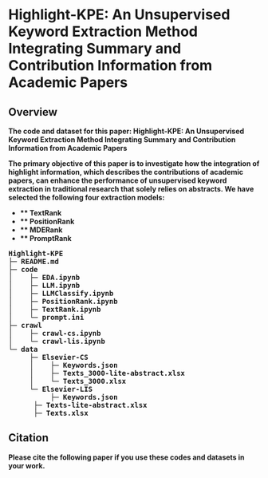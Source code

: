 # Highlight-KPE: An Unsupervised Keyword Extraction Method Integrating Summary and Contribution Information from Academic Papers

## Overview
<b> The code and dataset for this paper: Highlight-KPE: An Unsupervised Keyword Extraction Method Integrating Summary and Contribution Information from Academic Papers

The primary objective of this paper is to investigate how the integration of highlight information, which describes the contributions of academic papers, can enhance the performance of unsupervised keyword extraction in traditional research that solely relies on abstracts. We have selected the following four extraction models:
* ** TextRank
* ** PositionRank
* ** MDERank
* ** PromptRank

<pre>
Highlight-KPE
├─ README.md
├─ code
│    ├─ EDA.ipynb
│    ├─ LLM.ipynb
│    ├─ LLMClassify.ipynb
│    ├─ PositionRank.ipynb
│    ├─ TextRank.ipynb
│    └─ prompt.ini
├─ crawl
│    ├─ crawl-cs.ipynb
│    └─ crawl-lis.ipynb
└─ data
     ├─ Elsevier-CS
     │    ├─ Keywords.json
     │    ├─ Texts_3000-lite-abstract.xlsx
     │    └─ Texts_3000.xlsx
     └─ Elsevier-LIS
    	  ├─ Keywords.json
	  ├─ Texts-lite-abstract.xlsx
	  ├─ Texts.xlsx
</pre>

## Citation
Please cite the following paper if you use these codes and datasets in your work.

> 
